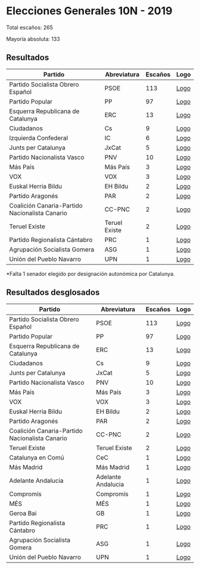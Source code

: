 # Elecciones Generales 10N - 2019

Total escaños: 265

Mayoría absoluta: 133

## Resultados

| Partido | Abreviatura | Escaños | Logo |
| - | - | - | - |
| Partido Socialista Obrero Español | PSOE | 113 | [Logo]()
| Partido Popular | PP | 97 | [Logo]()
| Esquerra Republicana de Catalunya | ERC | 13 | [Logo]()
| Ciudadanos | Cs | 9 | [Logo]()
| Izquierda Confederal | IC | 6 | [Logo]()
| Junts per Catalunya | JxCat | 5 | [Logo]()
| Partido Nacionalista Vasco | PNV | 10 | [Logo]()
| Más País | Más País | 3 | [Logo]()
| VOX | VOX | 3 | [Logo]()
| Euskal Herria Bildu | EH Bildu |  2 | [Logo]()
| Partido Aragonés | PAR | 2 | [Logo]()
| Coalición Canaria-Partido Nacionalista Canario | CC-PNC | 2 | [Logo]()
| Teruel Existe | Teruel Existe | 2 | [Logo]()
| Partido Regionalista Cántabro | PRC | 1 | [Logo]()
| Agrupación Socialista Gomera | ASG | 1 | [Logo]()
| Unión del Pueblo Navarro | UPN | 1 | [Logo]()

*Falta 1 senador elegido por designación autonómica por Catalunya.

## Resultados desglosados

| Partido | Abreviatura | Escaños | Logo |
| - | - | - | - |
| Partido Socialista Obrero Español | PSOE | 113 | [Logo]()
| Partido Popular | PP | 97 | [Logo]()
| Esquerra Republicana de Catalunya | ERC | 13 | [Logo]()
| Ciudadanos | Cs | 9 | [Logo]()
| Junts per Catalunya | JxCat | 5 | [Logo]()
| Partido Nacionalista Vasco | PNV | 10 | [Logo]()
| Más País | Más País | 3 | [Logo]()
| VOX | VOX | 3 | [Logo]()
| Euskal Herria Bildu | EH Bildu |  2 | [Logo]()
| Partido Aragonés | PAR | 2 | [Logo]()
| Coalición Canaria-Partido Nacionalista Canario | CC-PNC | 2 | [Logo]()
| Teruel Existe | Teruel Existe | 2 | [Logo]()
| Catalunya en Comú | CeC | 1 | [Logo]()
| Más Madrid | Más Madrid | 1 | [Logo]()
| Adelante Andalucia | Adelante Andalucia | 1 | [Logo]()
| Compromís | Compromís | 1 | [Logo]()
| MÉS | MÉS | 1 | [Logo]()
| Geroa Bai | GB | 1 | [Logo]()
| Partido Regionalista Cántabro | PRC | 1 | [Logo]()
| Agrupación Socialista Gomera | ASG | 1 | [Logo]()
| Unión del Pueblo Navarro | UPN | 1 | [Logo]()
